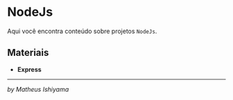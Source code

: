 # NodeJs

Aqui você encontra conteúdo sobre projetos `NodeJs`.

## Materiais

- **Express**

---

_by Matheus Ishiyama_